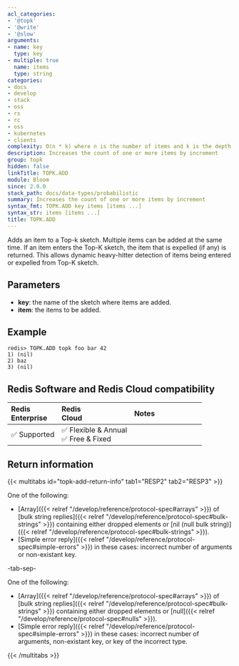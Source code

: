```yaml
---
acl_categories:
- '@topk'
- '@write'
- '@slow'
arguments:
- name: key
  type: key
- multiple: true
  name: items
  type: string
categories:
- docs
- develop
- stack
- oss
- rs
- rc
- oss
- kubernetes
- clients
complexity: O(n * k) where n is the number of items and k is the depth
description: Increases the count of one or more items by increment
group: topk
hidden: false
linkTitle: TOPK.ADD
module: Bloom
since: 2.0.0
stack_path: docs/data-types/probabilistic
summary: Increases the count of one or more items by increment
syntax_fmt: TOPK.ADD key items [items ...]
syntax_str: items [items ...]
title: TOPK.ADD
---
```


Adds an item to a Top-k sketch. 
Multiple items can be added at the same time.
If an item enters the Top-K sketch, the item that is expelled (if any) is returned.
This allows dynamic heavy-hitter detection of items being entered or expelled from Top-K sketch. 

## Parameters

* **key**: the name of the sketch where items are added.
* **item**: the items to be added.

## Example

```
redis> TOPK.ADD topk foo bar 42
1) (nil)
2) baz
3) (nil)
```

## Redis Software and Redis Cloud compatibility

| Redis<br />Enterprise | Redis<br />Cloud | <span style="min-width: 9em; display: table-cell">Notes</span> |
|:----------------------|:-----------------|:------|
| <span title="Supported">&#x2705; Supported</span><br /> | <span title="Supported"><nobr>&#x2705; Flexible & Annual</nobr></span><br /><span title="Supported">&#x2705; Free & Fixed</nobr></span> |  |


## Return information

{{< multitabs id="topk-add-return-info" 
    tab1="RESP2" 
    tab2="RESP3" >}}

One of the following:

* [Array]({{< relref "/develop/reference/protocol-spec#arrays" >}}) of [bulk string replies]({{< relref "/develop/reference/protocol-spec#bulk-strings" >}}) containing either dropped elements or [nil (null bulk string)]({{< relref "/develop/reference/protocol-spec#bulk-strings" >}}).
* [Simple error reply]({{< relref "/develop/reference/protocol-spec#simple-errors" >}}) in these cases: incorrect number of arguments or non-existant key.

-tab-sep-

One of the following:

* [Array]({{< relref "/develop/reference/protocol-spec#arrays" >}}) of [bulk string replies]({{< relref "/develop/reference/protocol-spec#bulk-strings" >}}) containing either dropped elements or [null]({{< relref "/develop/reference/protocol-spec#nulls" >}}).
* [Simple error reply]({{< relref "/develop/reference/protocol-spec#simple-errors" >}}) in these cases: incorrect number of arguments, non-existant key, or key of the incorrect type.

{{< /multitabs >}}